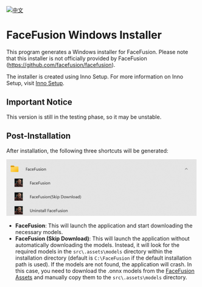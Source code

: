 [![中文](https://img.shields.io/badge/lang-中文-red.svg)](https://github.com/lanesky/ff-win-installer/blob/master/README.zh.md)

# FaceFusion Windows Installer

This program generates a Windows installer for FaceFusion. Please note that this installer is not officially provided by FaceFusion (https://github.com/facefusion/facefusion).

The installer is created using Inno Setup. For more information on Inno Setup, visit [Inno Setup](https://jrsoftware.org/isinfo.php).

## Important Notice
This version is still in the testing phase, so it may be unstable.

## Post-Installation
After installation, the following three shortcuts will be generated:

<img src="images/shortcuts.png" alt="Shortcuts" width="500"/>


- **FaceFusion**: This will launch the application and start downloading the necessary models.
- **FaceFusion (Skip Download)**: This will launch the application without automatically downloading the models. Instead, it will look for the required models in the `src\.assets\models` directory within the installation directory (default is `C:\FaceFusion` if the default installation path is used). If the models are not found, the application will crash. In this case, you need to download the .onnx models from the [FaceFusion Assets](https://github.com/facefusion/facefusion-assets/releases/tag/models) and manually copy them to the `src\.assets\models` directory.
